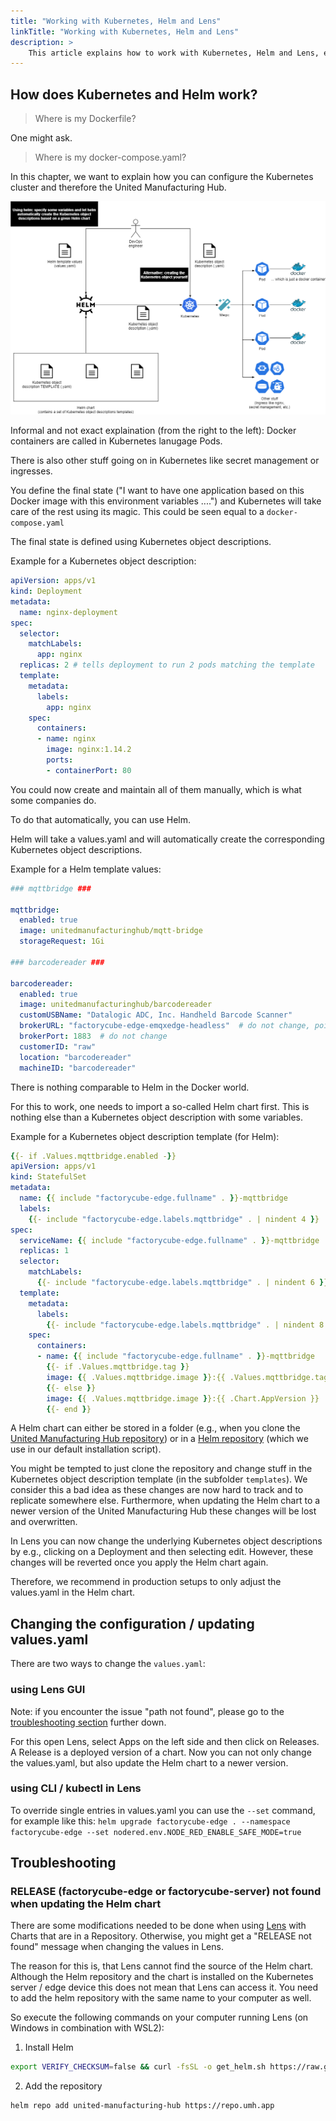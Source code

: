 ```yaml
---
title: "Working with Kubernetes, Helm and Lens"
linkTitle: "Working with Kubernetes, Helm and Lens"
description: >
    This article explains how to work with Kubernetes, Helm and Lens, especially how to enable / disable functionalities, update the configuration or how to do software upgrade 
---
```


## How does Kubernetes and Helm work?

> Where is my Dockerfile?

One might ask.

> Where is my docker-compose.yaml?

In this chapter, we want to explain how you can configure the Kubernetes cluster and therefore the United Manufacturing Hub. 

[![Kubernetes and Helm - how to work with them explained for an mechanical engineer](kubernetes-and-helm.png)](kubernetes-and-helm.png)

Informal and not exact explaination (from the right to the left):
Docker containers are called in Kubernetes lanugage Pods. 

There is also other stuff going on in Kubernetes like secret management or ingresses. 

You define the final state ("I want to have one application based on this Docker image with this environment variables ....") and Kubernetes will take care of the rest using its magic. This could be seen equal to a `docker-compose.yaml`

The final state is defined using Kubernetes object descriptions.

Example for a Kubernetes object description:
```yaml
apiVersion: apps/v1
kind: Deployment
metadata:
  name: nginx-deployment
spec:
  selector:
    matchLabels:
      app: nginx
  replicas: 2 # tells deployment to run 2 pods matching the template
  template:
    metadata:
      labels:
        app: nginx
    spec:
      containers:
      - name: nginx
        image: nginx:1.14.2
        ports:
        - containerPort: 80
```

You could now create and maintain all of them manually, which is what some companies do.

To do that automatically, you can use Helm.

Helm will take a values.yaml and will automatically create the corresponding Kubernetes object descriptions.

Example for a Helm template values:
```yaml
### mqttbridge ###

mqttbridge:
  enabled: true
  image: unitedmanufacturinghub/mqtt-bridge
  storageRequest: 1Gi

### barcodereader ###

barcodereader:
  enabled: true
  image: unitedmanufacturinghub/barcodereader
  customUSBName: "Datalogic ADC, Inc. Handheld Barcode Scanner"
  brokerURL: "factorycube-edge-emqxedge-headless"  # do not change, points to emqxedge i
  brokerPort: 1883  # do not change
  customerID: "raw"
  location: "barcodereader"
  machineID: "barcodereader"
```

There is nothing comparable to Helm in the Docker world.

For this to work, one needs to import a so-called Helm chart first. This is nothing else than a Kubernetes object description with some variables.

Example for a Kubernetes object description template (for Helm):
```yaml
{{- if .Values.mqttbridge.enabled -}}
apiVersion: apps/v1
kind: StatefulSet
metadata:
  name: {{ include "factorycube-edge.fullname" . }}-mqttbridge
  labels:
    {{- include "factorycube-edge.labels.mqttbridge" . | nindent 4 }}
spec:
  serviceName: {{ include "factorycube-edge.fullname" . }}-mqttbridge
  replicas: 1
  selector:
    matchLabels:
      {{- include "factorycube-edge.labels.mqttbridge" . | nindent 6 }}
  template:
    metadata:
      labels:
        {{- include "factorycube-edge.labels.mqttbridge" . | nindent 8 }}
    spec:
      containers:
      - name: {{ include "factorycube-edge.fullname" . }}-mqttbridge
        {{- if .Values.mqttbridge.tag }}
        image: {{ .Values.mqttbridge.image }}:{{ .Values.mqttbridge.tag }}
        {{- else }}
        image: {{ .Values.mqttbridge.image }}:{{ .Chart.AppVersion }}
        {{- end }}
```

A Helm chart can either be stored in a folder (e.g., when you clone the [United Manufacturing Hub repository](https://github.com/united-manufacturing-hub/united-manufacturing-hub)) or in a [Helm repository](https://helm.sh/docs/topics/chart_repository/) (which we use in our default installation script).

You might be tempted to just clone the repository and change stuff in the Kubernetes object description template (in the subfolder `templates`). We consider this a bad idea as these changes are now hard to track and to replicate somewhere else. Furthermore, when updating the Helm chart to a newer version of the United Manufacturing Hub these changes will be lost and overwritten.

In Lens you can now change the underlying Kubernetes object descriptions by e.g., clicking on a Deployment and then selecting edit. However, these changes will be reverted once you apply the Helm chart again.

Therefore, we recommend in production setups to only adjust the values.yaml in the Helm chart.

## Changing the configuration / updating values.yaml

There are two ways to change the `values.yaml`:

### using Lens GUI

Note: if you encounter the issue "path not found", please go to the [troubleshooting section](#troubleshooting) further down.

For this open Lens, select Apps on the left side and then click on Releases. A Release is a deployed version of a chart. Now you can not only change the values.yaml, but also update the Helm chart to a newer version.

### using CLI / kubectl in Lens

To override single entries in values.yaml you can use the `--set` command, for example like this:
`helm upgrade factorycube-edge . --namespace factorycube-edge --set nodered.env.NODE_RED_ENABLE_SAFE_MODE=true`

## Troubleshooting

### RELEASE (factorycube-edge or factorycube-server) not found when updating the Helm chart

There are some modifications needed to be done when using [Lens](https://k8slens.dev/) with Charts that are in a Repository. Otherwise, you might get a "RELEASE not found" message when changing the values in Lens.

The reason for this is, that Lens cannot find the source of the Helm chart. Although the Helm repository and the chart is installed on the Kubernetes server / edge device this does not mean that Lens can access it. You need to add the helm repository with the same name to your computer as well. 

So execute the following commands on your computer running Lens (on Windows in combination with WSL2):

1. Install Helm

```bash
export VERIFY_CHECKSUM=false && curl -fsSL -o get_helm.sh https://raw.githubusercontent.com/helm/helm/master/scripts/get-helm-3  && chmod 700 get_helm.sh && ./get_helm.sh
```

2. Add the repository
```bash
helm repo add united-manufacturing-hub https://repo.umh.app
```

